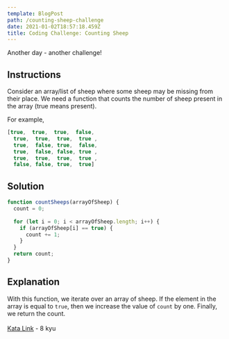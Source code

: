 ```yaml
---
template: BlogPost
path: /counting-sheep-challenge
date: 2021-01-02T18:57:18.459Z
title: Coding Challenge: Counting Sheep
---
```

Another day - another challenge!

## Instructions

Consider an array/list of sheep where some sheep may be missing from their place. We need a function that counts the number of sheep present in the array (true means present).

For example,

```javascript
[true,  true,  true,  false,
  true,  true,  true,  true ,
  true,  false, true,  false,
  true,  false, false, true ,
  true,  true,  true,  true ,
  false, false, true,  true]
```

## Solution

```javascript
function countSheeps(arrayOfSheep) {
  count = 0;
  
  for (let i = 0; i < arrayOfSheep.length; i++) {
    if (arrayOfSheep[i] == true) {
      count += 1;
    }
  }
  return count;
}
```

## Explanation

With this function, we iterate over an array of sheep. If the element in the array is equal to `true`, then we increase the value of `count` by one. Finally, we return the count.\
\
[Kata Link](https://www.codewars.com/kata/54edbc7200b811e956000556) - 8 kyu
